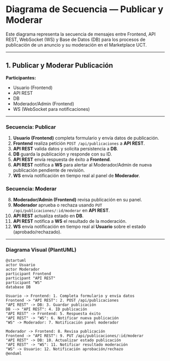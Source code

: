 # Diagrama de Secuencia — Publicar y Moderar

Este diagrama representa la secuencia de mensajes entre Frontend, API REST, WebSocket (WS) y Base de Datos (DB) para los procesos de publicación de un anuncio y su moderación en el Marketplace UCT.

---

## 1. Publicar y Moderar Publicación

**Participantes:**  
- Usuario (Frontend)  
- API REST  
- DB  
- Moderador/Admin (Frontend)  
- WS (WebSocket para notificaciones)

---

### Secuencia: Publicar

1. **Usuario (Frontend)** completa formulario y envía datos de publicación.
2. **Frontend** realiza petición `POST /api/publicaciones` a **API REST**.
3. **API REST** valida datos y solicita persistencia a **DB**.
4. **DB** guarda la publicación y responde con su ID.
5. **API REST** envía respuesta de éxito a **Frontend**.
6. **API REST** notifica a **WS** para alertar al Moderador/Admin de nueva publicación pendiente de revisión.
7. **WS** envía notificación en tiempo real al panel de **Moderador**.

### Secuencia: Moderar

8. **Moderador/Admin (Frontend)** revisa publicación en su panel.
9. **Moderador** aprueba o rechaza usando `PUT /api/publicaciones/:id/moderar` en **API REST**.
10. **API REST** actualiza estado en **DB**.
11. **API REST** notifica a **WS** el resultado de la moderación.
12. **WS** envía notificación en tiempo real al **Usuario** sobre el estado (aprobado/rechazado).

---

### Diagrama Visual (PlantUML)

```plantuml
@startuml
actor Usuario
actor Moderador
participant Frontend
participant "API REST"
participant "WS"
database DB

Usuario -> Frontend: 1. Completa formulario y envía datos
Frontend -> "API REST": 2. POST /api/publicaciones
"API REST" -> DB: 3. Guardar publicación
DB --> "API REST": 4. ID publicación
"API REST" -> Frontend: 5. Respuesta éxito
"API REST" -> "WS": 6. Notificar nueva publicación
"WS" -> Moderador: 7. Notificación panel moderador

Moderador -> Frontend: 8. Revisa publicación
Frontend -> "API REST": 9. PUT /api/publicaciones/:id/moderar
"API REST" -> DB: 10. Actualizar estado publicación
"API REST" -> "WS": 11. Notificar resultado moderación
"WS" -> Usuario: 12. Notificación aprobación/rechazo
@enduml
```

